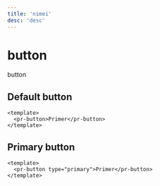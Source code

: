 ```yaml
---
title: 'nimei'
desc: 'desc'
---
```


# button

button

## Default button

```vue demo
<template>
  <pr-button>Primer</pr-button>
</template>
```


## Primary button

```vue demo
<template>
  <pr-button type="primary">Primer</pr-button>
</template>
```

